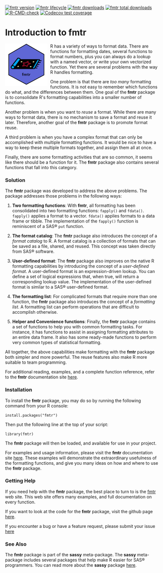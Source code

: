 <!-- badges: start -->

[![fmtr version](https://www.r-pkg.org/badges/version/fmtr)](https://cran.r-project.org/package=fmtr)
[![fmtr lifecycle](https://img.shields.io/badge/lifecycle-stable-blue.svg)](https://cran.r-project.org/package=fmtr)
[![fmtr downloads](https://cranlogs.r-pkg.org/badges/fmtr)](https://cran.r-project.org/package=fmtr)
[![fmtr total downloads](https://cranlogs.r-pkg.org/badges/grand-total/fmtr)](https://cran.r-project.org/package=fmtr)
[![R-CMD-check](https://github.com/dbosak01/fmtr/workflows/R-CMD-check/badge.svg)](https://github.com/dbosak01/fmtr/actions)
[![Codecov test coverage](https://codecov.io/gh/dbosak01/fmtr/branch/master/graph/badge.svg)](https://codecov.io/gh/dbosak01/fmtr?branch=master)

<!-- badges: end -->

# Introduction to **fmtr**
<img src="man/images/fmtr2.png" align="left" height="138" style="margin-right:10px"/>

R has a variety of ways to format data. There are functions for 
formatting dates, several functions to format numbers, plus you can always 
do a lookup with a named vector, or write your own vectorized function.  Yet
there are several problems with the way R handles formatting.

One problem is that there are *too many* formatting functions.  It is not
easy to remember which functions do what, and the differences between them.
One goal of the **fmtr** package is to consolidate R's formatting capabilities 
into a smaller number of functions.

Another problem is when you want to *reuse* a format. While there are many ways
to format data, there is no mechanism to save a format and reuse it later. 
Therefore, another goal of the **fmtr** package is to promote format reuse. 

A third problem is when you have a complex format that can only be 
accomplished with multiple formatting functions.  It would be nice to 
have a way to keep these multiple formats together, and assign them
all at once.

Finally, there are some formatting activities that are so common, it seems 
like there should be a function for it.  The **fmtr** package also contains
several functions that fall into this category.

### Solution

The **fmtr** package was developed to address the above problems.  The package
addresses those problems in the following ways:

1. **Two formatting functions**:  With **fmtr**, all formatting has been 
consolidated into two formatting functions: `fapply()` and `fdata()`.  `fapply()`
applies a format to a vector.  `fdata()` applies formats to a data
frame or tibble. The implementation of the `fapply()` function is 
reminiscent of a SAS® `put` function.

2. **The format catalog**: The **fmtr** package also introduces the concept
of a *format catalog* to R.  A format catalog is a collection of formats 
that can be saved as a file, shared, and reused. This concept was taken
directly from SAS® software.

3. **User-defined format**: The **fmtr** package also improves on the native R 
formatting capabilities by introducing the concept of a *user-defined format*. 
A user-defined format is an expression-driven lookup.  You can define a set 
of logical expressions that, when true, will return a corresponding lookup 
value. The implementation of the user-defined format is similar to 
a SAS® user-defined format.

4. **The formatting list**: For complicated formats that require more than
one function, the **fmtr** package also introduces the concept of a 
*formatting list*.  A formatting list can perform operations that are difficult
to accomplish otherwise.

5. **Helper and Convenience functions**: Finally, the **fmtr** package contains 
a set of functions to help you with common formatting tasks.
For instance, it has functions to assist 
in assigning formatting attributes to an entire data frame.  It also has
some ready-made functions to perform very common types of statistical 
formatting.

All together, the above capabilities make formatting with the **fmtr** package
both simpler and more powerful.  The reuse features also make R more suitable 
to team programming. 

For additional reading, examples, and a complete function reference, refer to
the **fmtr** documentation site [here](https://fmtr.r-sassy.org/articles/fmtr.html).

### Installation

To install the **fmtr** package, you
may do so by running the following command from your R console:

    install.packages("fmtr")


Then put the following line at the top of your script:

    library(fmtr)

The **fmtr** package will then be loaded, and available for use in your project.

For examples and usage information, please visit the **fmtr**
documentation site [here](https://fmtr.r-sassy.org/articles/fmtr.html).
These examples will demonstrate the 
extraordinary usefulness of the formatting functions, and give you many ideas
on how and where to use the **fmtr** package.

### Getting Help

If you need help with the **fmtr** package, the best place 
to turn to is the [fmtr](https://fmtr.r-sassy.org) web site. 
This web site offers many examples, and full
documentation on every function.  

If you want to look at the code for the **fmtr** package, visit the
github page [here](https://github.com/dbosak01/fmtr).

If you encounter a bug or have a feature request, please submit your
issue [here](https://github.com/dbosak01/fmtr/issues)

### See Also

The **fmtr** package is part of the **sassy** meta-package. 
The **sassy** meta-package includes several packages that help make R
easier for SAS® programmers.  You can read more about the **sassy** package
[here](https://sassy.r-sassy.org).

